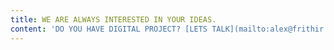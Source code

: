 ```yaml
---
title: WE ARE ALWAYS INTERESTED IN YOUR IDEAS.
content: 'DO YOU HAVE DIGITAL PROJECT? [LETS TALK](mailto:alex@frithir.com)'
---
```


